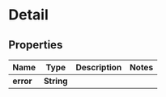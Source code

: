 

# Detail


## Properties

| Name | Type | Description | Notes |
|------------ | ------------- | ------------- | -------------|
|**error** | **String** |  |  |



